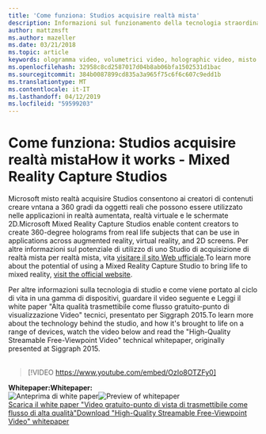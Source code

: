 ```yaml
---
title: 'Come funziona: Studios acquisire realtà mista'
description: Informazioni sul funzionamento della tecnologia straordinaria acquisizione video di Microsoft a 360 gradi holographic.
author: mattzmsft
ms.author: mazeller
ms.date: 03/21/2018
ms.topic: article
keywords: ologramma video, volumetrici video, holographic video, misto realtà
ms.openlocfilehash: 32958c8cd2587017d04b8ab06bfa1502531d1bac
ms.sourcegitcommit: 384b0087899cd835a3a965f75c6f6c607c9edd1b
ms.translationtype: MT
ms.contentlocale: it-IT
ms.lasthandoff: 04/12/2019
ms.locfileid: "59599203"
---
```

# <a name="how-it-works---mixed-reality-capture-studios"></a><span data-ttu-id="4e492-104">Come funziona: Studios acquisire realtà mista</span><span class="sxs-lookup"><span data-stu-id="4e492-104">How it works - Mixed Reality Capture Studios</span></span>

<span data-ttu-id="4e492-105">Microsoft misto realtà acquisire Studios consentono ai creatori di contenuti creare vntana a 360 gradi da oggetti reali che possono essere utilizzato nelle applicazioni in realtà aumentata, realtà virtuale e le schermate 2D.</span><span class="sxs-lookup"><span data-stu-id="4e492-105">Microsoft Mixed Reality Capture Studios enable content creators to create 360-degree holograms from real life subjects that can be use in applications across augmented reality, virtual reality, and 2D screens.</span></span> <span data-ttu-id="4e492-106">Per altre informazioni sul potenziale di utilizzo di uno Studio di acquisizione di realtà mista per realtà mista, vita [visitare il sito Web ufficiale](https://www.microsoft.com/mixed-reality/capture-studios).</span><span class="sxs-lookup"><span data-stu-id="4e492-106">To learn more about the potential of using a Mixed Reality Capture Studio to bring life to mixed reality, [visit the official website](https://www.microsoft.com/mixed-reality/capture-studios).</span></span>

<span data-ttu-id="4e492-107">Per altre informazioni sulla tecnologia di studio e come viene portato al ciclo di vita in una gamma di dispositivi, guardare il video seguente e Leggi il white paper "Alta qualità trasmettibile come flusso gratuito-punto di visualizzazione Video" tecnici, presentato per Siggraph 2015.</span><span class="sxs-lookup"><span data-stu-id="4e492-107">To learn more about the technology behind the studio, and how it's brought to life on a range of devices, watch the video below and read the "High-Quality Streamable Free-Viewpoint Video" technical whitepaper, originally presented at Siggraph 2015.</span></span>
<br>
<br>
>[!VIDEO https://www.youtube.com/embed/OzIo8OTZFy0]


<span data-ttu-id="4e492-108">**Whitepaper:**</span><span class="sxs-lookup"><span data-stu-id="4e492-108">**Whitepaper:**</span></span><br>
<span data-ttu-id="4e492-109">![Anteprima di white paper](images/siggraph-whitepaper-thumb-200px.png)</span><span class="sxs-lookup"><span data-stu-id="4e492-109">![Preview of whitepaper](images/siggraph-whitepaper-thumb-200px.png)</span></span><br>
[<span data-ttu-id="4e492-110">Scarica il white paper "Video gratuito-punto di vista di trasmettibile come flusso di alta qualità"</span><span class="sxs-lookup"><span data-stu-id="4e492-110">Download "High-Quality Streamable Free-Viewpoint Video" whitepaper</span></span>](images/high-quality-streamable-free-viewpoint-video.pdf)

